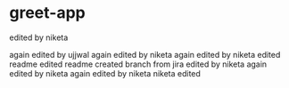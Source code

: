 # greet-app

edited by niketa


again edited by ujjwal 
again edited by niketa
again edited by niketa
edited readme 
edited readme
created branch from jira
edited by niketa
again edited by niketa
again edited by niketa
niketa edited
